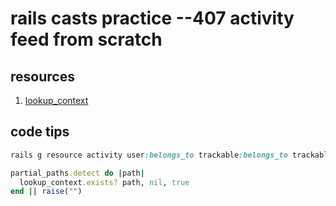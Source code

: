 # rails casts practice --407 activity feed from scratch

## resources
1. [lookup_context](api.rubyonrails.org/classes/ActionView/LookupContext/ViewPaths.html)

## code tips

```ruby
rails g resource activity user:belongs_to trackable:belongs_to trackable_type

partial_paths.detect do |path|
  lookup_context.exists? path, nil, true
end || raise("")
```
